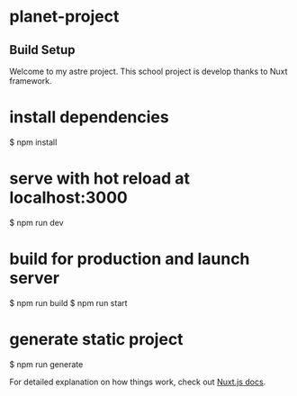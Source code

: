 # planet-project

## Build Setup

Welcome to my astre project.
This school project is develop thanks to Nuxt framework.


# install dependencies
$ npm install

# serve with hot reload at localhost:3000
$ npm run dev

# build for production and launch server
$ npm run build
$ npm run start

# generate static project
$ npm run generate


For detailed explanation on how things work, check out [Nuxt.js docs](https://nuxtjs.org/).
